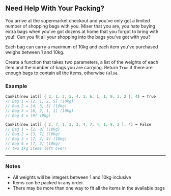 ## Need Help With Your Packing?

You arrive at the supermarket checkout and you've only got a limited number of shopping bags with you. Miser that you are, you hate buying extra bags when you've got dozens at home that you forgot to bring with you!! Can you fit all your shopping into the bags you've got with you?

Each bag can carry a maximum of 10kg and each item you've purchased weighs between 1 and 10kg.

Create a function that takes two parameters, a list of the weights of each item and the number of bags you are carrying. Return `True` if there are enough bags to contain all the items, otherwise `False`.

### Example

```rust
CanFit(new int[] { 2, 1, 2, 5, 4, 3, 6, 1, 1, 9, 3, 2 }, 4) ➞ True
// Bag 1 = [2, 1, 2, 5] (10kg)
// Bag 2 = [4, 3, 3] (10kg)
// Bag 3 = [6, 2, 1, 1] (10kg)
// Bag 4 = [9] (9kg)

CanFit(new int[] { 2, 7, 1, 3, 3, 4, 7, 4, 1, 8, 2 ], 4) ➞ False
// Bag 1 = [2, 8] (10kg)
// Bag 2 = [3, 7] (10kg)
// Bag 3 = [2, 4, 4] (10kg)
// Bag 4 = [7, 3] (10kg)
// two 1kg items left over!
```

---

### Notes

- All weights will be integers between 1 and 10kg inclusive
- Items can be packed in any order
- There may be more than one way to fit all the items in the available bags
